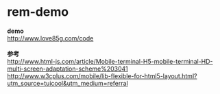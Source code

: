 # rem-demo
<b>demo</b><br>
http://www.love85g.com/code<br><br>
<b>参考</b><br>
http://www.html-js.com/article/Mobile-terminal-H5-mobile-terminal-HD-multi-screen-adaptation-scheme%203041<br>
http://www.w3cplus.com/mobile/lib-flexible-for-html5-layout.html?utm_source=tuicool&utm_medium=referral
